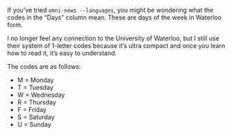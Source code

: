 If you’ve tried `omni-news --languages`,
you might be wondering what the codes in the “Days” column mean.
These are days of the week in Waterloo form.

I no longer feel any connection to the University of Waterloo, 
but I still use their system of 1-letter codes because it’s ultra compact
and once you learn how to read it, it’s easy to understand.

The codes are as follows:
- M = Monday
- T = Tuesday
- W = Wednesday
- R = Thursday
- F = Friday
- S = Saturday
- U = Sunday
